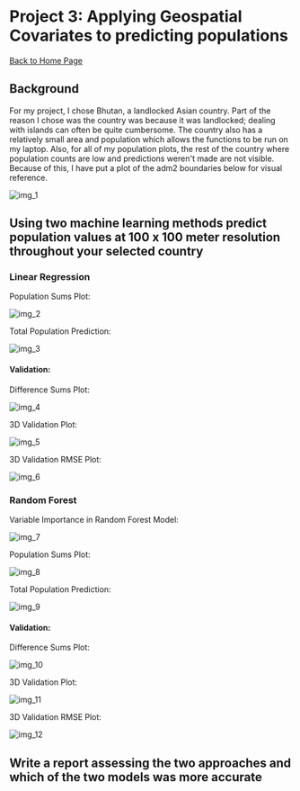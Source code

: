 # Project 3: Applying Geospatial Covariates to predicting populations

[Back to Home Page](https://jeremy-swack.github.io/applied-machine-learning/)

## Background

For my project, I chose Bhutan, a landlocked Asian country. Part of the reason I chose was the country was because it was landlocked; dealing with islands can often be quite cumbersome. The country also has a relatively small area and population which allows the functions to be run on my laptop. Also, for all of my population plots, the rest of the country where population counts are low and predictions weren't made are not visible. Because of this, I have put a plot of the adm2 boundaries below for visual reference.

![img_1](btn_adm2.png)

## Using two machine learning methods predict population values at 100 x 100 meter resolution throughout your selected country

### Linear Regression

Population Sums Plot:

![img_2](btn_pop_sums.png)

Total Population Prediction:

![img_3](btn_pop_predict.png)

#### Validation:

Difference Sums Plot:

![img_4](btn_pop_diff.png)

3D Validation Plot:

![img_5](btn_3d_diff.png)

3D Validation RMSE Plot:

![img_6](btn_3d_rmse.png)

### Random Forest

Variable Importance in Random Forest Model:

![img_7](btn_rf_var_importance.png)

Population Sums Plot:

![img_8](btn_rf_pop_sums.png)

Total Population Prediction:

![img_9](btn_rf_sums.png)

#### Validation:

Difference Sums Plot:

![img_10](btn_rf_pop_sums.png)

3D Validation Plot:

![img_11](btn_rf_3d_diff_sums.png)

3D Validation RMSE Plot:

![img_12](btn_rf_3d_rmse.png)

## Write a report assessing the two approaches and which of the two models was more accurate

